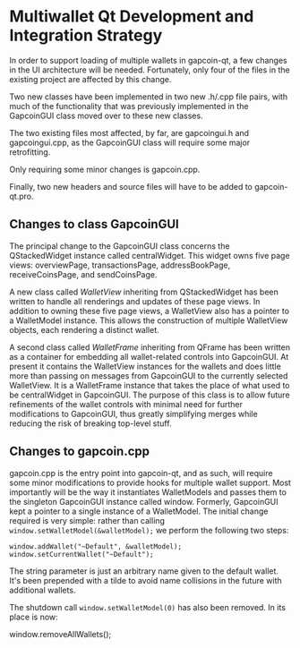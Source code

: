 Multiwallet Qt Development and Integration Strategy
===================================================

In order to support loading of multiple wallets in gapcoin-qt, a few changes in the UI architecture will be needed.
Fortunately, only four of the files in the existing project are affected by this change.

Two new classes have been implemented in two new .h/.cpp file pairs, with much of the functionality that was previously
implemented in the GapcoinGUI class moved over to these new classes.

The two existing files most affected, by far, are gapcoingui.h and gapcoingui.cpp, as the GapcoinGUI class will require
some major retrofitting.

Only requiring some minor changes is gapcoin.cpp.

Finally, two new headers and source files will have to be added to gapcoin-qt.pro.

Changes to class GapcoinGUI
---------------------------
The principal change to the GapcoinGUI class concerns the QStackedWidget instance called centralWidget.
This widget owns five page views: overviewPage, transactionsPage, addressBookPage, receiveCoinsPage, and sendCoinsPage.

A new class called *WalletView* inheriting from QStackedWidget has been written to handle all renderings and updates of
these page views. In addition to owning these five page views, a WalletView also has a pointer to a WalletModel instance.
This allows the construction of multiple WalletView objects, each rendering a distinct wallet.

A second class called *WalletFrame* inheriting from QFrame has been written as a container for embedding all wallet-related
controls into GapcoinGUI. At present it contains the WalletView instances for the wallets and does little more than passing on messages
from GapcoinGUI to the currently selected WalletView. It is a WalletFrame instance
that takes the place of what used to be centralWidget in GapcoinGUI. The purpose of this class is to allow future
refinements of the wallet controls with minimal need for further modifications to GapcoinGUI, thus greatly simplifying
merges while reducing the risk of breaking top-level stuff.

Changes to gapcoin.cpp
----------------------
gapcoin.cpp is the entry point into gapcoin-qt, and as such, will require some minor modifications to provide hooks for
multiple wallet support. Most importantly will be the way it instantiates WalletModels and passes them to the
singleton GapcoinGUI instance called window. Formerly, GapcoinGUI kept a pointer to a single instance of a WalletModel.
The initial change required is very simple: rather than calling `window.setWalletModel(&walletModel);` we perform the
following two steps:

	window.addWallet("~Default", &walletModel);
	window.setCurrentWallet("~Default");

The string parameter is just an arbitrary name given to the default wallet. It's been prepended with a tilde to avoid name collisions in the future with additional wallets.

The shutdown call `window.setWalletModel(0)` has also been removed. In its place is now:

window.removeAllWallets();
